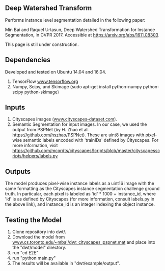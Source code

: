 ## Deep Watershed Transform 

Performs instance level segmentation detailed in the following paper: 

Min Bai and Raquel Urtasun, Deep Watershed Transformation for Instance Segmentation, in CVPR 2017. Accessible at https://arxiv.org/abs/1611.08303. 

This page is still under construction. 

## Dependencies

Developed and tested on Ubuntu 14.04 and 16.04. 

1) TensorFlow www.tensorflow.org 
2) Numpy, Scipy, and Skimage (sudo apt-get install python-numpy python-scipy python-skimage)

## Inputs

1) Cityscapes images (www.cityscapes-dataset.com). 
2) Semantic Segmentation for input images. In our case, we used the output from PSPNet (by H. Zhao et al. https://github.com/hszhao/PSPNet). These are uint8 images with pixel-wise semantic labels encoded with 'trainIDs' defined by Cityscapes. For more information, visit https://github.com/mcordts/cityscapesScripts/blob/master/cityscapesscripts/helpers/labels.py

## Outputs

The model produces pixel-wise instance labels as a uint16 image with the same formatting as the Cityscapes instance segmentation challenge ground truth. In particular, each pixel is labeled as 'id' * 1000 + instance_id, where 'id' is as defined by Cityscapes (for more information, consult labels.py in the above link), and instance_id is an integer indexing the object instance. 

## Testing the Model

1) Clone repository into dwt/.
2) Download the model from www.cs.toronto.edu/~mbai/dwt_cityscapes_pspnet.mat and place into the "dwt/model" directory.
3) run "cd E2E"
4) run "python main.py"
5) The results will be available in "dwt/example/output".

